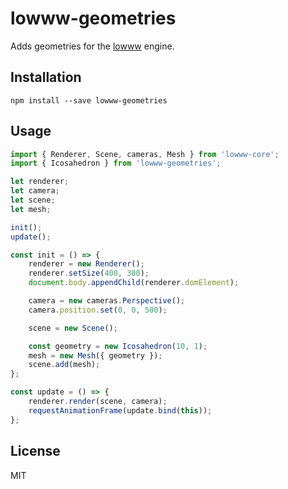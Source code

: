 # lowww-geometries
Adds geometries for the [lowww](https://github.com/andrevenancio/lowww) engine.

## Installation
`npm install --save lowww-geometries`


## Usage
```javascript
import { Renderer, Scene, cameras, Mesh } from 'lowww-core';
import { Icosahedron } from 'lowww-geometries';

let renderer;
let camera;
let scene;
let mesh;

init();
update();

const init = () => {
    renderer = new Renderer();
    renderer.setSize(400, 300);
    document.body.appendChild(renderer.domElement);

    camera = new cameras.Perspective();
    camera.position.set(0, 0, 500);

    scene = new Scene();

    const geometry = new Icosahedron(10, 1);
    mesh = new Mesh({ geometry });
    scene.add(mesh);
};

const update = () => {
    renderer.render(scene, camera);
    requestAnimationFrame(update.bind(this));
};
```


## License
MIT
